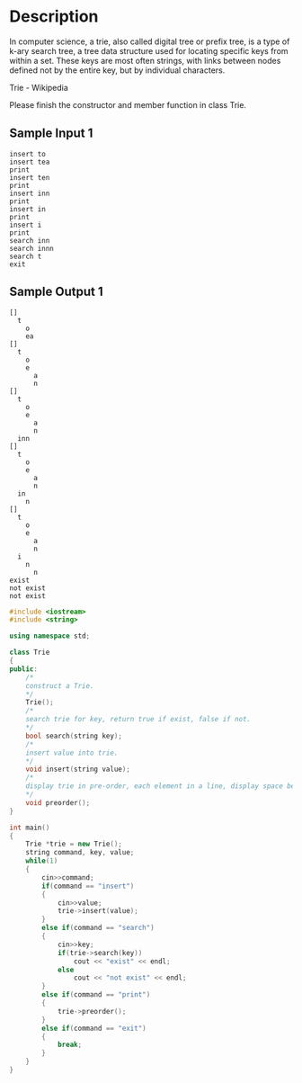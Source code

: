 # Description
In computer science, a trie, also called digital tree or prefix tree, is a type of k-ary search tree, a tree data structure used for locating specific keys from within a set. These keys are most often strings, with links between nodes defined not by the entire key, but by individual characters.

Trie - Wikipedia

Please finish the constructor and member function in class Trie.

## Sample Input 1
```
insert to
insert tea
print
insert ten
print
insert inn
print
insert in
print
insert i
print
search inn
search innn
search t
exit
```

## Sample Output 1
```
[]
  t
    o
    ea
[]
  t
    o
    e
      a
      n
[]
  t
    o
    e
      a
      n
  inn
[]
  t
    o
    e
      a
      n
  in
    n
[]
  t
    o
    e
      a
      n
  i
    n
      n
exist
not exist
not exist
```


```cpp
#include <iostream>
#include <string>

using namespace std;

class Trie
{
public:
	/*
	construct a Trie.
	*/
	Trie();
	/*
	search trie for key, return true if exist, false if not.
	*/
	bool search(string key);
	/*
	insert value into trie.
	*/
	void insert(string value);
	/*
	display trie in pre-order, each element in a line, display space befoer element base on the level of 	the element. level 1 for 2 space, level 2 for 4 space, level 3 for 6 space and so on, root is level 	0.
	*/
	void preorder();
}

int main()
{
	Trie *trie = new Trie();
	string command, key, value;
	while(1)
	{
		cin>>command;
		if(command == "insert")
		{
			cin>>value;
			trie->insert(value);
		}
		else if(command == "search")
		{
			cin>>key;
			if(trie->search(key))
				cout << "exist" << endl;
			else
				cout << "not exist" << endl;
		}
		else if(command == "print")
		{
			trie->preorder();
		}
		else if(command == "exit")
		{
			break;
		}
	}
}
```
